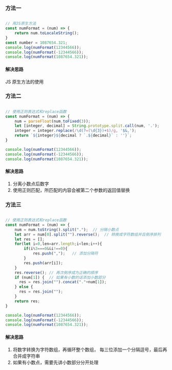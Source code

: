 ### 方法一
```javascript

// 用JS原生方法
const numFormat = (num) => {
    return num.toLocaleString();
}
const number = 1087654.321;
console.log(numFormat(12344566));
console.log(numFormat(-12344566));
console.log(numFormat(1087654.321));
```
#### 解决思路
JS 原生方法的使用

### 方法二
```javascript

// 使用正则表达式和replace函数
const numFormat = (num) => {
    num = parseFloat(num.toFixed(3));
    let [integer, decimal] = String.prototype.split.call(num, '.');
    integer = integer.replace(/\d(?=(\d{3})+$)/g, '$&,');
    return `${integer}${decimal ? `.${decimal}` : ''}`;
}

console.log(numFormat(12344566));
console.log(numFormat(-12344566));
console.log(numFormat(1087654.321));
```
#### 解决思路
1. 分离小数点后数字
2. 使用正则匹配，所匹配的内容会被第二个参数的返回值替换

### 方法三
```javascript

// 使用正则表达式和replace函数
const numFormat = (num) => {
    num = num.toString().split(".");  // 分隔小数点
    let arr = num[0].split("").reverse();  // 转换成字符数组并且倒序排列
    let res = [];
    for(let i=0,len=arr.length;i<len;i++){
        if(i%3===0&&i!==0){
            res.push(",");   // 添加分隔符
        }
        res.push(arr[i]);
    }
    res.reverse(); // 再次倒序成为正确的顺序
    if (num[1]) {  // 如果有小数的话添加小数部分
      res = res.join("").concat("."+num[1]);
    } else {
      res = res.join("");
    }
    return res;
}

console.log(numFormat(12344566));
console.log(numFormat(-12344566));
console.log(numFormat(1087654.321));
```
#### 解决思路
1. 将数字转换为字符数组，再循环整个数组， 每三位添加一个分隔逗号，最后再合并成字符串
2. 如果有小数点，需要先讲小数部分分开处理
